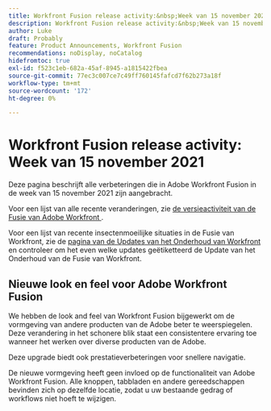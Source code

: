 ```yaml
---
title: Workfront Fusion release activity:&nbsp;Week van 15 november 2021
description: Workfront Fusion release activity:&nbsp;Week van 15 november 2021
author: Luke
draft: Probably
feature: Product Announcements, Workfront Fusion
recommendations: noDisplay, noCatalog
hidefromtoc: true
exl-id: f523c1eb-682a-45af-8945-a1815422fbea
source-git-commit: 77ec3c007ce7c49ff760145fafcd7f62b273a18f
workflow-type: tm+mt
source-wordcount: '172'
ht-degree: 0%

---
```


# Workfront Fusion release activity: Week van 15 november 2021

Deze pagina beschrijft alle verbeteringen die in Adobe Workfront Fusion in de week van 15 november 2021 zijn aangebracht.

Voor een lijst van alle recente veranderingen, zie [ de versieactiviteit van de Fusie van Adobe Workfront ](/help/workfront-fusion/fusion-product-releases/fusion-release-activity.md).

Voor een lijst van recente insectenmoeilijke situaties in de Fusie van Workfront, zie de [ pagina van de Updates van het Onderhoud van Workfront ](https://experienceleague.adobe.com/docs/workfront-known-issues/releases/current-updates.html?lang=nl-NL) en controleer om het even welke updates geëtiketteerd de Update van het Onderhoud van de Fusie van Workfront.

## Nieuwe look en feel voor Adobe Workfront Fusion

We hebben de look and feel van Workfront Fusion bijgewerkt om de vormgeving van andere producten van de Adobe beter te weerspiegelen. Deze verandering in het schonere blik staat een consistentere ervaring toe wanneer het werken over diverse producten van de Adobe.

Deze upgrade biedt ook prestatieverbeteringen voor snellere navigatie.

De nieuwe vormgeving heeft geen invloed op de functionaliteit van Adobe Workfront Fusion. Alle knoppen, tabbladen en andere gereedschappen bevinden zich op dezelfde locatie, zodat u uw bestaande gedrag of workflows niet hoeft te wijzigen.

